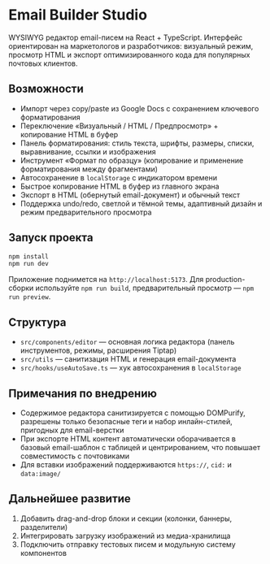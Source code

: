 # Email Builder Studio

WYSIWYG редактор email-писем на React + TypeScript. Интерфейс ориентирован на маркетологов и разработчиков: визуальный режим, просмотр HTML и экспорт оптимизированного кода для популярных почтовых клиентов.

## Возможности

- Импорт через copy/paste из Google Docs с сохранением ключевого форматирования
- Переключение «Визуальный / HTML / Предпросмотр» + копирование HTML в буфер
- Панель форматирования: стиль текста, шрифты, размеры, списки, выравнивание, ссылки и изображения
- Инструмент «Формат по образцу» (копирование и применение форматирования между фрагментами)
- Автосохранение в `localStorage` с индикатором времени
- Быстрое копирование HTML в буфер из главного экрана
- Экспорт в HTML (обернутый email-документ) и обычный текст
- Поддержка undo/redo, светлой и тёмной темы, адаптивный дизайн и режим предварительного просмотра

## Запуск проекта

```bash
npm install
npm run dev
```

Приложение поднимется на `http://localhost:5173`. Для production-сборки используйте `npm run build`, предварительный просмотр — `npm run preview`.

## Структура

- `src/components/editor` — основная логика редактора (панель инструментов, режимы, расширения Tiptap)
- `src/utils` — санитизация HTML и генерация email-документа
- `src/hooks/useAutoSave.ts` — хук автосохранения в `localStorage`

## Примечания по внедрению

- Содержимое редактора санитизируется с помощью DOMPurify, разрешены только безопасные теги и набор инлайн-стилей, пригодных для email-верстки
- При экспорте HTML контент автоматически оборачивается в базовый email-шаблон с таблицей и центрированием, что повышает совместимость с почтовиками
- Для вставки изображений поддерживаются `https://`, `cid:` и `data:image/`

## Дальнейшее развитие

1. Добавить drag-and-drop блоки и секции (колонки, баннеры, разделители)
2. Интегрировать загрузку изображений из медиа-хранилища
3. Подключить отправку тестовых писем и модульную систему компонентов
